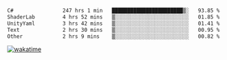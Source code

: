 <!--START_SECTION:waka-->

```txt
C#                247 hrs 1 min   ███████████████████████▒░   93.85 %
ShaderLab         4 hrs 52 mins   ▒░░░░░░░░░░░░░░░░░░░░░░░░   01.85 %
UnityYaml         3 hrs 42 mins   ▒░░░░░░░░░░░░░░░░░░░░░░░░   01.41 %
Text              2 hrs 30 mins   ▒░░░░░░░░░░░░░░░░░░░░░░░░   00.95 %
Other             2 hrs 9 mins    ▒░░░░░░░░░░░░░░░░░░░░░░░░   00.82 %
```

<!--END_SECTION:waka-->
[![wakatime](https://wakatime.com/badge/user/6c2f442e-41b4-42e3-bc06-d5d8203ad1da.svg)](https://wakatime.com/@6c2f442e-41b4-42e3-bc06-d5d8203ad1da)
